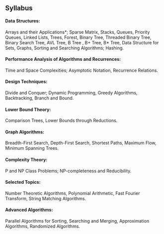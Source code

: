 
## Syllabus

#### Data Structures:

Arrays and their Applications*;
Sparse Matrix,
Stacks,
Queues,
Priority Queues,
Linked Lists,
Trees,
Forest,
Binary Tree,
Threaded Binary Tree,
Binary Search Tree,
AVL Tree,
B Tree
, B+ Tree,
B* Tree,
Data Structure for Sets,
Graphs,
Sorting and Searching Algorithms;
Hashing.

#### Performance Analysis of Algorithms and Recurrences:

Time and Space Complexities;
Asymptotic Notation,
Recurrence Relations.

#### Design Techniques:

Divide and Conquer;
Dynamic Programming,
Greedy Algorithms,
Backtracking,
Branch and Bound.

#### Lower Bound Theory:

Comparison Trees,
Lower Bounds through Reductions.

#### Graph Algorithms: 

Breadth-First Search,
Depth-First Search,
Shortest Paths,
Maximum Flow,
Minimum Spanning Trees.

#### Complexity Theory:

P and NP Class Problems;
NP-completeness and Reducibility.

#### Selected Topics:

Number Theoretic Algorithms,
Polynomial Arithmetic,
Fast Fourier Transform,
String Matching Algorithms.

#### Advanced Algorithms:

Parallel Algorithms for Sorting,
Searching and Merging,
Approximation Algorithms,
Randomized Algorithms.
